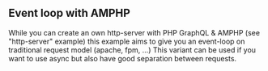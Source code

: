 ## Event loop with AMPHP

While you can create an own http-server with PHP GraphQL & AMPHP (see "http-server" example)
this example aims to give you an event-loop on traditional request model (apache, fpm, ...)
This variant can be used if you want to use async but also have good separation between requests.